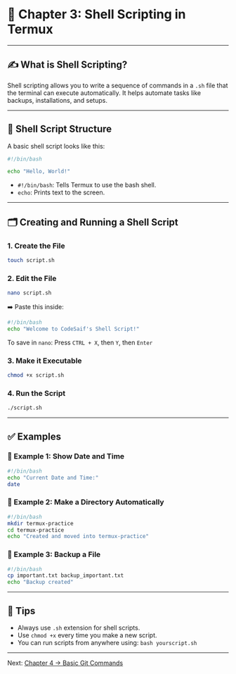 

# 📘 Chapter 3: Shell Scripting in Termux



---

## ✍️ What is Shell Scripting?

Shell scripting allows you to write a sequence of commands in a `.sh` file that the terminal can execute automatically.
It helps automate tasks like backups, installations, and setups.

---

## 🧱 Shell Script Structure

A basic shell script looks like this:

```bash
#!/bin/bash

echo "Hello, World!"
```

* `#!/bin/bash`: Tells Termux to use the bash shell.
* `echo`: Prints text to the screen.

---

## 🗂️ Creating and Running a Shell Script

### 1. **Create the File**

```bash
touch script.sh
```

### 2. **Edit the File**

```bash
nano script.sh
```

➡️ Paste this inside:

```bash
#!/bin/bash
echo "Welcome to CodeSaif's Shell Script!"
```

To save in `nano`: Press `CTRL + X`, then `Y`, then `Enter`

### 3. **Make it Executable**

```bash
chmod +x script.sh
```

### 4. **Run the Script**

```bash
./script.sh
```

---

## ✅ Examples

### 🧪 Example 1: Show Date and Time

```bash
#!/bin/bash
echo "Current Date and Time:"
date
```

### 🧪 Example 2: Make a Directory Automatically

```bash
#!/bin/bash
mkdir termux-practice
cd termux-practice
echo "Created and moved into termux-practice"
```

### 🧪 Example 3: Backup a File

```bash
#!/bin/bash
cp important.txt backup_important.txt
echo "Backup created"
```

---

## 📌 Tips

* Always use `.sh` extension for shell scripts.
* Use `chmod +x` every time you make a new script.
* You can run scripts from anywhere using: `bash yourscript.sh`

---

Next: [Chapter 4 → Basic Git Commands](#)
